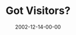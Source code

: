 ---
layout: message
category: message
series: "Got Christmas?"
title: "Got Visitors?"
date: 2002-12-14-00-00
message_id: 251
audio: "http://s3.amazonaws.com/crossroads-media/message/audio/Got%20Visitors%20Dec14.mp3"
audio-duration: "37:46"
explicit: false
---